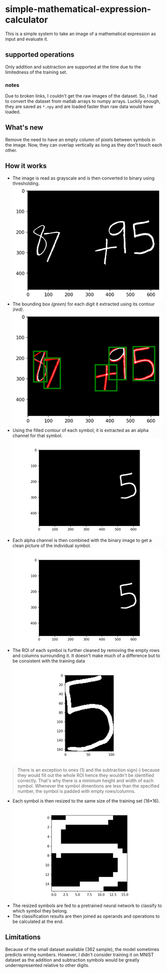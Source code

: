# simple-mathematical-expression-calculator

This is a simple system to take an image of a mathematical expression as input and evaluate it.

## supported operations
Only addition and subtraction are supported at the time due to the limitedness of the training set.

### notes
Due to broken links, I couldn't get the raw images of the dataset. So, I had to convert the dataset from matlab arrays to numpy arrays. Luckily enough, they are saved as `*.npy` and are loaded faster than raw data would have loaded.
## What's new
Remove the need to have an empty column of pixels between symbols in the image.
Now, they can overlap vertically as long as they don't touch each other.
## How it works
* The image is read as grayscale and is then converted to binary using thresholding.
![](images/binary_image.png "binary image")
* The bounding box *(green)* for each digit it extracted using its contour *(red)*.
![](images/bounding_boxes.png "Bounding boxes")
* Using the filled contour of each symbol, it is extracted as an alpha channel for that symbol. 
![](gifs/alpha.gif "Alpha channels")
* Each alpha channel is then combined with the binary image to get a clean picture of the individual symbol. 
![](gifs/symbol.gif "Symbols")
* The ROI of each symbol is further cleaned by removing the empty rows and columns surrounding it. It doesn't make much of a difference but to be consistent with the training data
![](gifs/symbol_roi.gif "ROI of symbols")
>There is an exception to ones (1) and the subtraction sign(-) because they would fill out the whole ROI hence they wouldn't be identified correctly. That's why there is a minimum height and width of each symbol. Whenever the symbol dimentions are less than the specified number, the symbol is padded with empty rows/columns.
* Each symbol is then resized to the same size of the training set (16*16).
![](gifs/resized.gif "Resized symbols")
* The resized symbols are fed to a pretrained neural network to classify to which symbol they belong.
* The classification results are then joined as operands and operations to be calculated at the end.

## Limitations
Because of the small dataset available (362 sample), the model sometimes predicts wrong numbers. However, I didn't consider training it on MNIST dataset as the addition and subtraction symbols would be greatly underrepresented relative to other digits.
